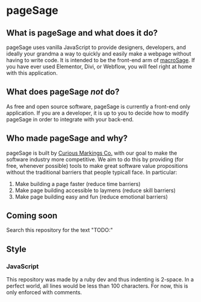 # page**Sage**

## What is page**Sage** and what does it do?
pageSage uses vanilla JavaScript to provide designers, developers, and ideally your grandma a way to quickly and easily make a webpage without having to write code. It is intended to be the front-end arm of [macroSage](https://macrosage.io/). If you have ever used Elementor, Divi, or Webflow, you will feel right at home with this application.

## What does page**Sage** *not* do?
As free and open source software, pageSage is currently a front-end only application. If you are a developer, it is up to you to decide how to modify pageSage in order to integrate with your back-end.

## Who made page**Sage** and why?
pageSage is built by [Curious Markings Co.](https://curiousmarkings.com) with our goal to make the software industry more competitive. We aim to do this by providing (for free, whenever possible) tools to make great software value propositions without the traditional barriers that people typicall face. In particular:
1. Make building a page faster (reduce time barriers)
2. Make page building accessible to laymens (reduce skill barriers)
3. Make page building easy and fun (reduce emotional barriers)

## Coming soon
Search this repository for the text "TODO:"

## Style

### JavaScript
This repository was made by a ruby dev and thus indenting is 2-space. In a perfect world, all lines would be less than 100 characters. For now, this is only enforced with comments.